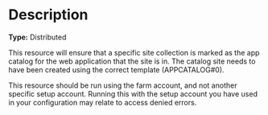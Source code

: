# Description

**Type:** Distributed

This resource will ensure that a specific site collection is marked as the app
catalog for the web application that the site is in. The catalog site needs to
have been created using the correct template (APPCATALOG#0).

This resource should be run using the farm account, and not another specific
setup account. Running this with the setup account you have used in your
configuration may relate to access denied errors.
